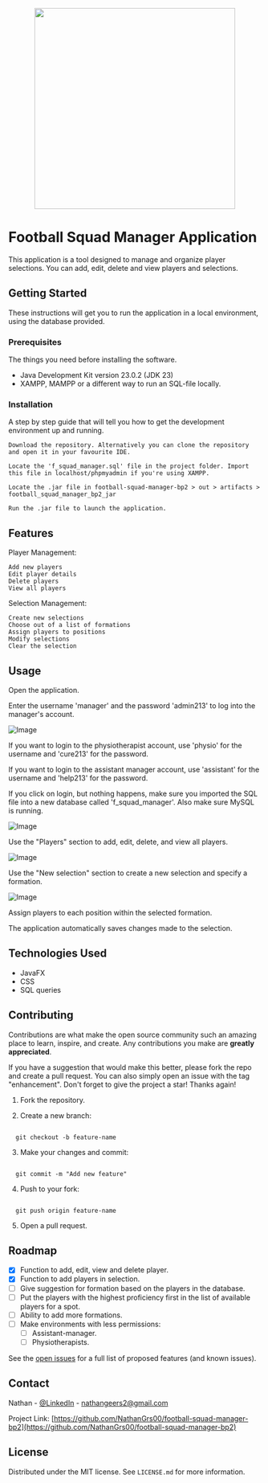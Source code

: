 <p align="center">
  <img src="https://github.com/user-attachments/assets/cb4584c7-3c9d-46ff-8f4a-b0acd1ef56d2" width="400" height="400"/>
</p>

# Football Squad Manager Application

This application is a tool designed to manage and organize player selections. You can add, edit, delete and view players and selections.

## Getting Started

These instructions will get you to run the application in a local environment, using the database provided.

### Prerequisites

The things you need before installing the software.

* Java Development Kit version 23.0.2 (JDK 23)
* XAMPP, MAMPP or a different way to run an SQL-file locally.

### Installation

A step by step guide that will tell you how to get the development environment up and running.

```
Download the repository. Alternatively you can clone the repository and open it in your favourite IDE.
```
```
Locate the 'f_squad_manager.sql' file in the project folder. Import this file in localhost/phpmyadmin if you're using XAMPP.
```
```
Locate the .jar file in football-squad-manager-bp2 > out > artifacts > football_squad_manager_bp2_jar
```
```
Run the .jar file to launch the application.
```

## Features

Player Management:

```
Add new players
Edit player details
Delete players
View all players
```
Selection Management:

```
Create new selections
Choose out of a list of formations
Assign players to positions
Modify selections
Clear the selection
```

## Usage
Open the application.

Enter the username 'manager' and the password 'admin213' to log into the manager's account.

![Image](https://github.com/user-attachments/assets/2da8eb1e-8f8b-4928-8b5d-da692e933321)

If you want to login to the physiotherapist account, use 'physio' for the username and 'cure213' for the password.

If you want to login to the assistant manager account, use 'assistant' for the username and 'help213' for the password.

If you click on login, but nothing happens, make sure you imported the SQL file into a new database called 'f_squad_manager'. Also make sure MySQL is running.

![Image](https://github.com/user-attachments/assets/5aef4e8f-b240-49d0-a2e1-0642cc77eca5)

Use the "Players" section to add, edit, delete, and view all players.

![Image](https://github.com/user-attachments/assets/558f5943-9ce0-44a1-9852-6ab0e8ccf8e6)

Use the "New selection" section to create a new selection and specify a formation.

![Image](https://github.com/user-attachments/assets/6e57347f-91d7-47ac-bab7-1e8180b01248)

Assign players to each position within the selected formation.

The application automatically saves changes made to the selection.

## Technologies Used

* JavaFX
* CSS
* SQL queries

## Contributing
Contributions are what make the open source community such an amazing place to learn, inspire, and create. Any contributions you make are **greatly appreciated**.

If you have a suggestion that would make this better, please fork the repo and create a pull request. You can also simply open an issue with the tag "enhancement".
Don't forget to give the project a star! Thanks again!

1. Fork the repository.

2. Create a new branch:

```

  git checkout -b feature-name

```

3. Make your changes and commit:

```

  git commit -m "Add new feature"

```
4. Push to your fork:
```

  git push origin feature-name

```
5. Open a pull request.

## Roadmap

- [x] Function to add, edit, view and delete player.
- [x] Function to add players in selection.
- [ ] Give suggestion for formation based on the players in the database.
- [ ] Put the players with the highest proficiency first in the list of available players for a spot.
- [ ] Ability to add more formations.
- [ ] Make environments with less permissions:
    - [ ] Assistant-manager.
    - [ ] Physiotherapists.

See the [open issues](https://github.com/NathanGRS00/football-squad-manager-bp2/issues) for a full list of proposed features (and known issues).

## Contact

Nathan - [@LinkedIn](https://www.linkedin.com/in/nathangeers/) - nathangeers2@gmail.com

Project Link: [https://github.com/NathanGrs00/football-squad-manager-bp2](https://github.com/NathanGrs00/football-squad-manager-bp2)

## License

Distributed under the MIT license. See ```LICENSE.md``` for more information.





